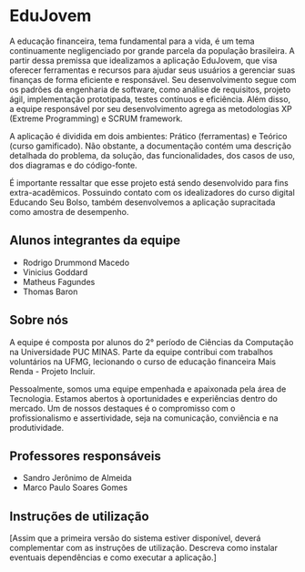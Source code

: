 # EduJovem

A educação financeira, tema fundamental para a vida, é um tema continuamente negligenciado por grande parcela da população brasileira. A partir dessa premissa que idealizamos a aplicação EduJovem, que visa oferecer ferramentas e recursos para ajudar seus usuários a gerenciar suas finanças
de forma eficiente e responsável. Seu desenvolvimento segue com os padrões da engenharia de software, como análise de
requisitos, projeto ágil, implementação prototipada, testes contínuos e eficiência. Além disso, a equipe responsável por seu desenvolvimento agrega as metodologias XP (Extreme Programming) e SCRUM framework.

A aplicação é dividida em dois ambientes: Prático (ferramentas) e Teórico (curso gamificado). Não obstante, a documentação contém uma descrição
detalhada do problema, da solução, das funcionalidades, dos casos de uso, dos diagramas e do
código-fonte.

É importante ressaltar que esse projeto está sendo desenvolvido para fins extra-acadêmicos. Possuindo contato com os idealizadores do curso digital Educando Seu Bolso, também desenvolvemos a aplicação supracitada como amostra de desempenho.

## Alunos integrantes da equipe

* Rodrigo Drummond Macedo
* Vinicius Goddard
* Matheus Fagundes
* Thomas Baron

## Sobre nós

A equipe é composta por alunos do 2° período de Ciências da Computação na Universidade PUC MINAS. Parte da equipe contribui com trabalhos voluntários na UFMG, lecionando o curso de educação financeira Mais Renda - Projeto Incluir.

Pessoalmente, somos uma equipe empenhada e apaixonada pela área de Tecnologia. Estamos abertos à oportunidades e experiências dentro do mercado. Um de nossos destaques é o compromisso com o profissionalismo e assertividade, seja na comunicação, conviência e na produtividade. 

## Professores responsáveis

* Sandro Jerônimo de Almeida
* Marco Paulo Soares Gomes

## Instruções de utilização

[Assim que a primeira versão do sistema estiver disponível, deverá complementar com as instruções de utilização. Descreva como instalar eventuais dependências e como executar a aplicação.]
